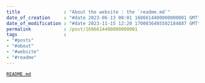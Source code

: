 ```yaml
---
title                : "About the website : the `readme.md`"
date_of_creation     : "#date 2023-06-13 00:01 1686614400000000001 GMT"
date_of_modification : "#date 2023-11-15 12:20 1700036405502184887 GMT"
permalink            : /post/1686614400000000001
tags                 : 
- "#posts"
- "#about" 
- "#website"
- "#readme"
---
```


[`README.md`](https://github.com/jeremyvlegros/website/blob/main/README.md)